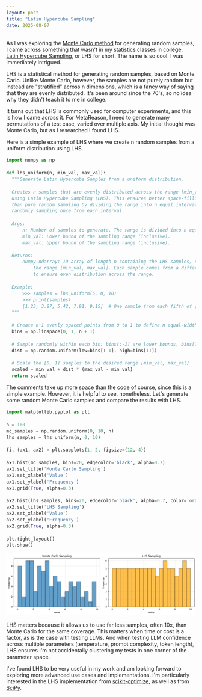 ```yaml
---
layout: post
title: "Latin Hypercube Sampling"
date: 2025-08-07
---
```


As I was exploring the [Monte Carlo method](https://en.wikipedia.org/wiki/Monte_Carlo_method) for generating random samples, I came across something that wasn't in my statistics classes in college: [Latin Hypercube Sampling](https://en.wikipedia.org/wiki/Latin_hypercube_sampling), or LHS for short. The name is so cool. I was immediately intrigued.

LHS is a statistical method for generating random samples, based on Monte Carlo. Unlike Monte Carlo, however, the samples are not purely random but instead are "stratified" across n dimensions, which is a fancy way of saying that they are evenly distributed. It's been around since the 70's, so no idea why they didn't teach it to me in college. 

It turns out that LHS is commonly used for computer experiments, and this is how I came across it. For MetaReason, I need to generate many permutations of a test case, varied over multiple axis. My initial thought was Monte Carlo, but as I researched I found LHS. 

Here is a simple example of LHS where we create n random samples from a uniform distribution using LHS.

```python
import numpy as np

def lhs_uniform(n, min_val, max_val):
  """Generate Latin Hypercube Samples from a uniform distribution.
    
  Creates n samples that are evenly distributed across the range [min_val, max_val]
  using Latin Hypercube Sampling (LHS). This ensures better space-filling properties
  than pure random sampling by dividing the range into n equal intervals and 
  randomly sampling once from each interval.
  
  Args:
      n: Number of samples to generate. The range is divided into n equal intervals.
      min_val: Lower bound of the sampling range (inclusive).
      max_val: Upper bound of the sampling range (inclusive).
  
  Returns:
      numpy.ndarray: 1D array of length n containing the LHS samples, scaled to
          the range [min_val, max_val]. Each sample comes from a different interval
          to ensure even distribution across the range.
  
  Example:
      >>> samples = lhs_uniform(5, 0, 10)
      >>> print(samples)
      [1.23, 3.87, 5.42, 7.91, 9.15]  # One sample from each fifth of [0, 10]
  """

  # Create n+1 evenly spaced points from 0 to 1 to define n equal-width bins
  bins = np.linspace(0, 1, n + 1)
  
  # Sample randomly within each bin: bins[:-1] are lower bounds, bins[1:] are upper bounds
  dist = np.random.uniform(low=bins[:-1], high=bins[1:])
  
  # Scale the [0, 1] samples to the desired range [min_val, max_val]
  scaled = min_val + dist * (max_val - min_val)
  return scaled
```

The comments take up more space than the code of course, since this is a simple example. However, it is helpful to see, nonetheless. Let's generate some random Monte Carlo samples and compare the results with LHS.

```python
import matplotlib.pyplot as plt

n = 100
mc_samples = np.random.uniform(0, 10, n)
lhs_samples = lhs_uniform(n, 0, 10)

fi, (ax1, ax2) = plt.subplots(1, 2, figsize=(12, 4))

ax1.hist(mc_samples, bins=20, edgecolor='black', alpha=0.7)
ax1.set_title('Monte Carlo Sampling')
ax1.set_xlabel('Value')
ax1.set_ylabel('Frequency')
ax1.grid(True, alpha=0.3)

ax2.hist(lhs_samples, bins=20, edgecolor='black', alpha=0.7, color='orange')
ax2.set_title('LHS Sampling')
ax2.set_xlabel('Value')
ax2.set_ylabel('Frequency')
ax2.grid(True, alpha=0.3)

plt.tight_layout()
plt.show()

```

![Monte Carlo vs LHS Sampling](/assets/images/2025-08-07-lhs-sampling.png)

LHS matters because it allows us to use far less samples, often 10x, than Monte Carlo for the same coverage. This matters when time or cost is a factor, as is the case with testing LLMs. And when testing LLM confidence across multiple parameters (temperature, prompt complexity, token length), LHS ensures I'm not accidentally clustering my tests in one corner of the parameter space.

I've found LHS to be very useful in my work and am looking forward to exploring more advanced use cases and implementations. I'm particularly interested in the LHS implementation from [scikit-optimize](https://scikit-optimize.github.io/stable/modules/generated/skopt.sampler.Lhs.html?highlight=lhs#skopt.sampler.Lhs), as well as from [SciPy](https://docs.scipy.org/doc/scipy/reference/generated/scipy.stats.qmc.LatinHypercube.html). 